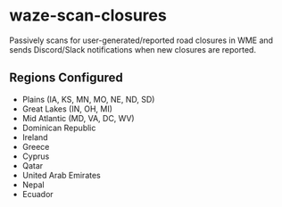 # waze-scan-closures

Passively scans for user-generated/reported road closures in WME and sends Discord/Slack notifications when new closures are reported.

## Regions Configured
* Plains (IA, KS, MN, MO, NE, ND, SD)
* Great Lakes (IN, OH, MI)
* Mid Atlantic (MD, VA, DC, WV)
* Dominican Republic
* Ireland
* Greece
* Cyprus
* Qatar
* United Arab Emirates
* Nepal
* Ecuador

